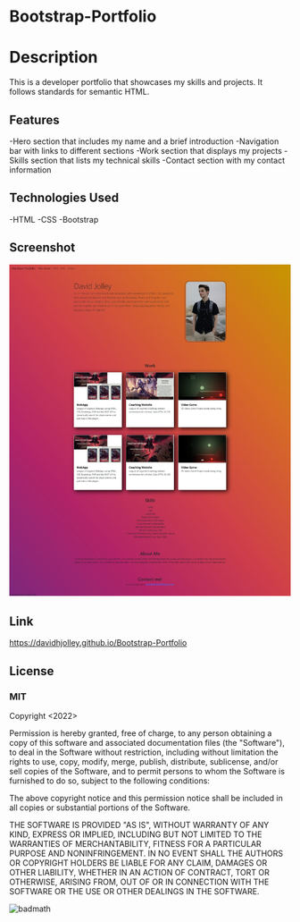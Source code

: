 # Bootstrap-Portfolio
 
# Description

This is a developer portfolio that showcases my skills and projects. It follows standards for semantic HTML.

## Features

-Hero section that includes my name and a brief introduction
-Navigation bar with links to different sections
-Work section that displays my projects
-Skills section that lists my technical skills
-Contact section with my contact information

## Technologies Used

-HTML
-CSS
-Bootstrap

## Screenshot

![screenshot of webpage](./assets/images/screenshot.png)

## Link

https://davidhjolley.github.io/Bootstrap-Portfolio

## License

### MIT 

Copyright <2022> <David H Jolley>

Permission is hereby granted, free of charge, to any person obtaining a copy of this software and associated documentation files (the "Software"), to deal in the Software without restriction, including without limitation the rights to use, copy, modify, merge, publish, distribute, sublicense, and/or sell copies of the Software, and to permit persons to whom the Software is furnished to do so, subject to the following conditions:

The above copyright notice and this permission notice shall be included in all copies or substantial portions of the Software.

THE SOFTWARE IS PROVIDED "AS IS", WITHOUT WARRANTY OF ANY KIND, EXPRESS OR IMPLIED, INCLUDING BUT NOT LIMITED TO THE WARRANTIES OF MERCHANTABILITY, FITNESS FOR A PARTICULAR PURPOSE AND NONINFRINGEMENT. IN NO EVENT SHALL THE AUTHORS OR COPYRIGHT HOLDERS BE LIABLE FOR ANY CLAIM, DAMAGES OR OTHER LIABILITY, WHETHER IN AN ACTION OF CONTRACT, TORT OR OTHERWISE, ARISING FROM, OUT OF OR IN CONNECTION WITH THE SOFTWARE OR THE USE OR OTHER DEALINGS IN THE SOFTWARE.

![badmath](https://opensource.org/files/OSIApproved_1.png) 